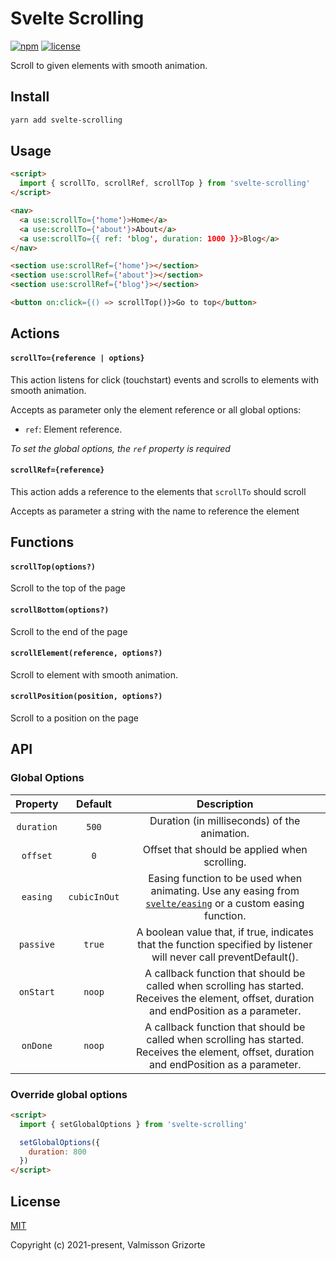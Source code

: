 # Svelte Scrolling

[![npm][npm-shields]](https://www.npmjs.com/package/svelte-scrolling)
[![license][license-shields]](https://github.com/valmisson/svelte-scrolling/blob/main/LICENSE)

Scroll to given elements with smooth animation.

## Install
```bash
yarn add svelte-scrolling
```

## Usage

```html
<script>
  import { scrollTo, scrollRef, scrollTop } from 'svelte-scrolling'
</script>

<nav>
  <a use:scrollTo={'home'}>Home</a>
  <a use:scrollTo={'about'}>About</a>
  <a use:scrollTo={{ ref: 'blog', duration: 1000 }}>Blog</a>
</nav>

<section use:scrollRef={'home'}></section>
<section use:scrollRef={'about'}></section>
<section use:scrollRef={'blog'}></section>

<button on:click={() => scrollTop()}>Go to top</button>
```

## Actions

#### `scrollTo={reference | options}`

This action listens for click (touchstart) events and scrolls to elements with smooth animation.

Accepts as parameter only the element reference or all global options:

- `ref`: Element reference.

*To set the global options, the `ref` property is required*

#### `scrollRef={reference}`

This action adds a reference to the elements that `scrollTo` should scroll

Accepts as parameter a string with the name to reference the element

## Functions

#### `scrollTop(options?)`

Scroll to the top of the page

#### `scrollBottom(options?)`

Scroll to the end of the page

#### `scrollElement(reference, options?)`

Scroll to element with smooth animation.

#### `scrollPosition(position, options?)`

Scroll to a position on the page

## API

### Global Options

| Property | Default | Description |
|:--------:|:-------:|:-----------:|
| `duration` | `500` | Duration (in milliseconds) of the animation. |
| `offset` | `0` | Offset that should be applied when scrolling. |
| `easing` | `cubicInOut` | Easing function to be used when animating. Use any easing from [`svelte/easing`][svelte-easing] or a custom easing function. |
| `passive` | `true` | A boolean value that, if true, indicates that the function specified by listener will never call preventDefault(). |
| `onStart` | `noop` | A callback function that should be called when scrolling has started. Receives the element, offset, duration and endPosition as a parameter. |
| `onDone` | `noop` | A callback function that should be called when scrolling has started. Receives the element, offset, duration and endPosition as a parameter. |

### Override global options

```html
<script>
  import { setGlobalOptions } from 'svelte-scrolling'

  setGlobalOptions({
    duration: 800
  })
</script>
```

## License
[MIT](LICENSE)

Copyright (c) 2021-present, Valmisson Grizorte


[npm-shields]: https://img.shields.io/npm/v/svelte-scrolling.svg
[license-shields]: https://img.shields.io/badge/license-MIT-green
[svelte-easing]: https://svelte.dev/docs#svelte_easing
